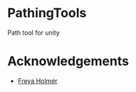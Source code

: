 # PathingTools
Path tool for unity

# Acknowledgements 

- [Freya Holmér](https://www.youtube.com/@Acegikmo)
